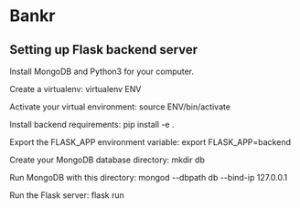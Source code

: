 # Bankr

## Setting up Flask backend server

Install MongoDB and Python3 for your computer.

Create a virtualenv: virtualenv ENV

Activate your virtual environment: source ENV/bin/activate

Install backend requirements: pip install -e .

Export the FLASK_APP environment variable: export FLASK_APP=backend

Create your MongoDB database directory: mkdir db

Run MongoDB with this directory: mongod --dbpath db --bind-ip 127.0.0.1

Run the Flask server: flask run
